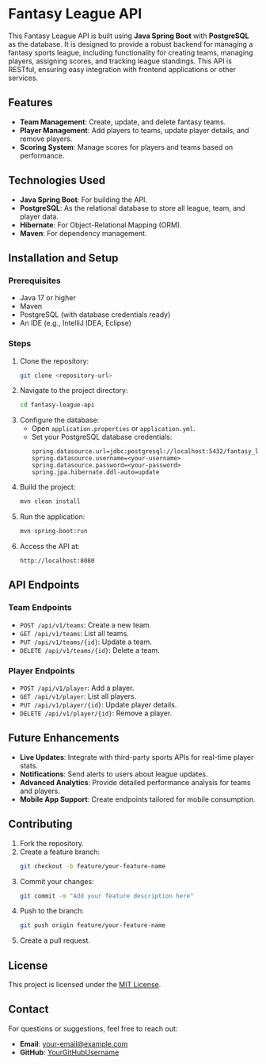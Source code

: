 # Fantasy League API

This Fantasy League API is built using **Java Spring Boot** with **PostgreSQL** as the database. It is designed to provide a robust backend for managing a fantasy sports league, including functionality for creating teams, managing players, assigning scores, and tracking league standings. This API is RESTful, ensuring easy integration with frontend applications or other services.

## Features
- **Team Management**: Create, update, and delete fantasy teams.
- **Player Management**: Add players to teams, update player details, and remove players.
- **Scoring System**: Manage scores for players and teams based on performance.

## Technologies Used
- **Java Spring Boot**: For building the API.
- **PostgreSQL**: As the relational database to store all league, team, and player data.
- **Hibernate**: For Object-Relational Mapping (ORM).
- **Maven**: For dependency management.

## Installation and Setup

### Prerequisites
- Java 17 or higher
- Maven
- PostgreSQL (with database credentials ready)
- An IDE (e.g., IntelliJ IDEA, Eclipse)

### Steps
1. Clone the repository:
   ```bash
   git clone <repository-url>
   ```
2. Navigate to the project directory:
   ```bash
   cd fantasy-league-api
   ```
3. Configure the database:
   - Open `application.properties` or `application.yml`.
   - Set your PostgreSQL database credentials:
     ```properties
     spring.datasource.url=jdbc:postgresql://localhost:5432/fantasy_league_db
     spring.datasource.username=<your-username>
     spring.datasource.password=<your-password>
     spring.jpa.hibernate.ddl-auto=update
     ```
4. Build the project:
   ```bash
   mvn clean install
   ```
5. Run the application:
   ```bash
   mvn spring-boot:run
   ```
6. Access the API at:
   ```
   http://localhost:8080
   ```

## API Endpoints

### Team Endpoints
- `POST /api/v1/teams`: Create a new team.
- `GET /api/v1/teams`: List all teams.
- `PUT /api/v1/teams/{id}`: Update a team.
- `DELETE /api/v1/teams/{id}`: Delete a team.

### Player Endpoints
- `POST /api/v1/player`: Add a player.
- `GET /api/v1/player`: List all players.
- `PUT /api/v1/player/{id}`: Update player details.
- `DELETE /api/v1/player/{id}`: Remove a player.

## Future Enhancements
- **Live Updates**: Integrate with third-party sports APIs for real-time player stats.
- **Notifications**: Send alerts to users about league updates.
- **Advanced Analytics**: Provide detailed performance analysis for teams and players.
- **Mobile App Support**: Create endpoints tailored for mobile consumption.

## Contributing
1. Fork the repository.
2. Create a feature branch:
   ```bash
   git checkout -b feature/your-feature-name
   ```
3. Commit your changes:
   ```bash
   git commit -m "Add your feature description here"
   ```
4. Push to the branch:
   ```bash
   git push origin feature/your-feature-name
   ```
5. Create a pull request.

## License
This project is licensed under the [MIT License](LICENSE).

## Contact
For questions or suggestions, feel free to reach out:
- **Email**: your-email@example.com
- **GitHub**: [YourGitHubUsername](https://github.com/YourGitHubUsername)

